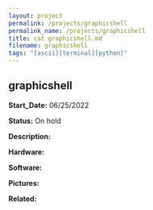 ```yaml
---
layout: project
permalink: /projects/graphicshell
permalink_name: /projects/graphicshell
title: cat graphicshell.md
filename: graphicshell
tags: "[ascii][terminal][python]"
---
```

## graphicshell

**Start_Date:** 06/25/2022

**Status:** On hold

**Description:**

**Hardware:**

**Software:**

**Pictures:**

**Related:**
